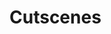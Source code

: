 # Cutscenes
<script src="../../../assets/scripts/alts.js"></script>
<script type="text/javascript">display_alt("cutscenes")</script>
